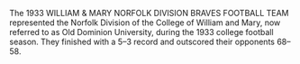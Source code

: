 The 1933 WILLIAM & MARY NORFOLK DIVISION BRAVES FOOTBALL TEAM represented the Norfolk Division of the College of William and Mary, now referred to as Old Dominion University, during the 1933 college football season. They finished with a 5–3 record and outscored their opponents 68–58.
